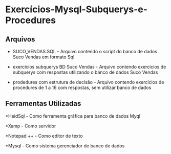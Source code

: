 # Exercícios-Mysql-Subquerys-e-Procedures


## Arquivos

* SUCO_VENDAS.SQL - Arquivo contendo o script do banco de dados Suco Vendas em formato Sql

* exercícios subquerys BD Suco Vendas - Arquivo contendo exercícios de subquerys com respostas utilizando o banco de dados Suco Vendas

* prodedures com estrutura de decisão - Arquivo contendo exercícios de procedures de 1 a 16 com respostas, sem utilizar banco de dados


## Ferramentas Utilizadas

*HeidSql - Como ferramenta gráfica para banco de dados Myql

*Xamp - Como servidor

*Notepad ++ - Como editor de texto

*Mysql - Como sistema gerenciador de banco de dados

